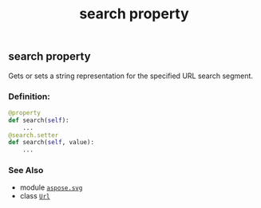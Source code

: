 ﻿---
title: search property
second_title: Aspose.SVG for Python via .NET API References
description: 
type: docs
weight: 150
url: /python-net/aspose.svg/url/search/
is_root: false
---

## search property


Gets or sets a string representation for the specified URL search segment.
### Definition:
```python
@property
def search(self):
    ...
@search.setter
def search(self, value):
    ...
```

### See Also
* module [`aspose.svg`](../../)
* class [`Url`](/svg/python-net/aspose.svg/url)
